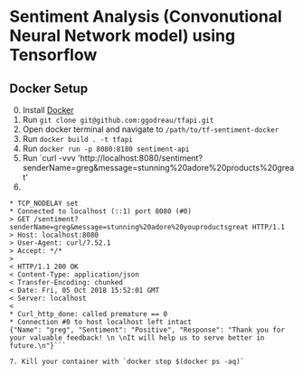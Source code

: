 # Sentiment Analysis (Convonutional Neural Network model) using Tensorflow

## Docker Setup
0. Install [Docker](https://docs.docker.com/engine/installation/)
1. Run `git clone git@github.com:ggodreau/tfapi.git`
2. Open docker terminal and navigate to `/path/to/tf-sentiment-docker`
3. Run `docker build . -t tfapi`
4. Run `docker run -p 8080:8180 sentiment-api`
5. Run `curl -vvv 'http://localhost:8080/sentiment?senderName=greg&message=stunning%20adore%20products%20great'
6. 
```*   Trying ::1...
* TCP_NODELAY set
* Connected to localhost (::1) port 8080 (#0)
> GET /sentiment?senderName=greg&message=stunning%20adore%20youproductsgreat HTTP/1.1
> Host: localhost:8080
> User-Agent: curl/7.52.1
> Accept: */*
> 
< HTTP/1.1 200 OK
< Content-Type: application/json
< Transfer-Encoding: chunked
< Date: Fri, 05 Oct 2018 15:52:01 GMT
< Server: localhost
< 
* Curl_http_done: called premature == 0
* Connection #0 to host localhost left intact
{"Name": "greg", "Sentiment": "Positive", "Response": "Thank you for your valuable feedback! \n \nIt will help us to serve better in future.\n"}```

7. Kill your container with `docker stop $(docker ps -aq)`
